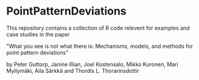 # PointPatternDeviations

This repository contains a collection of R code relevent for examples and case studies in the paper 

"What you see is not what there is: Mechanisms, models, and methods for point pattern deviations" 

by Peter Guttorp, Janine Illian, Joel Kostensalo, Mikko Kuronen, Mari Myllym&auml;ki, Aila S&auml;rkk&auml; and Thordis L. Thorarinsdottir

